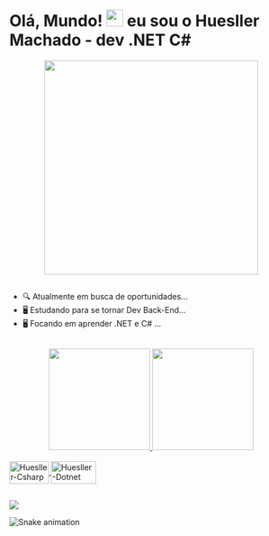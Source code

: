 <h1 align="left">Olá, Mundo! <img src="https://raw.githubusercontent.com/kaueMarques/kaueMarques/master/hi.gif" width="30px"> eu sou o Huesller Machado - dev .NET C#  </h1>
<div align="center">
   <img height="380em" src="https://media.giphy.com/media/qKPXy0ypmujq6g3Eob/giphy.gif"/>
</div>

##

- 🔍 Atualmente em busca de oportunidades...
- 🖥️ Estudando para se tornar Dev Back-End...
- 🖥️ Focando em aprender .NET e C# ...

##

<div align="center">
  <a href="https://github.com/huesller">
  <img height="180em" src="https://github-readme-stats.vercel.app/api?username=huesller&show_icons=true&theme=blue-green&include_all_commits=true&count_private=true"/>
  <img height="180em" src="https://github-readme-stats.vercel.app/api/top-langs/?username=huesller&layout=compact&langs_count=7&theme=blue-green"/>
</div>

<div style="display: inline_block"><br>
  <img align="center" alt="Huesller-Csharp" height="40" width="70" src="https://img.shields.io/badge/C%23-239120?style=for-the-badge&logo=c-sharp&logoColor=white">
  <img align="center" alt="Huesller-Dotnet" height="40" width="80" src="https://img.shields.io/badge/.NET-5C2D91?style=for-the-badge&logo=.net&logoColor=white">
</div>
  
  ##
  
  <div>
         <a href="https://www.linkedin.com/in/huesllermachado/" target="_blank"><img src="https://img.shields.io/badge/-LinkedIn-%230077B5?style=for-the-badge&logo=linkedin&logoColor=white" target="_blank"></a> 
  </div>
  
  ![Snake animation](https://github.com/huesller/huesller/blob/output/github-contribution-grid-snake.svg)
